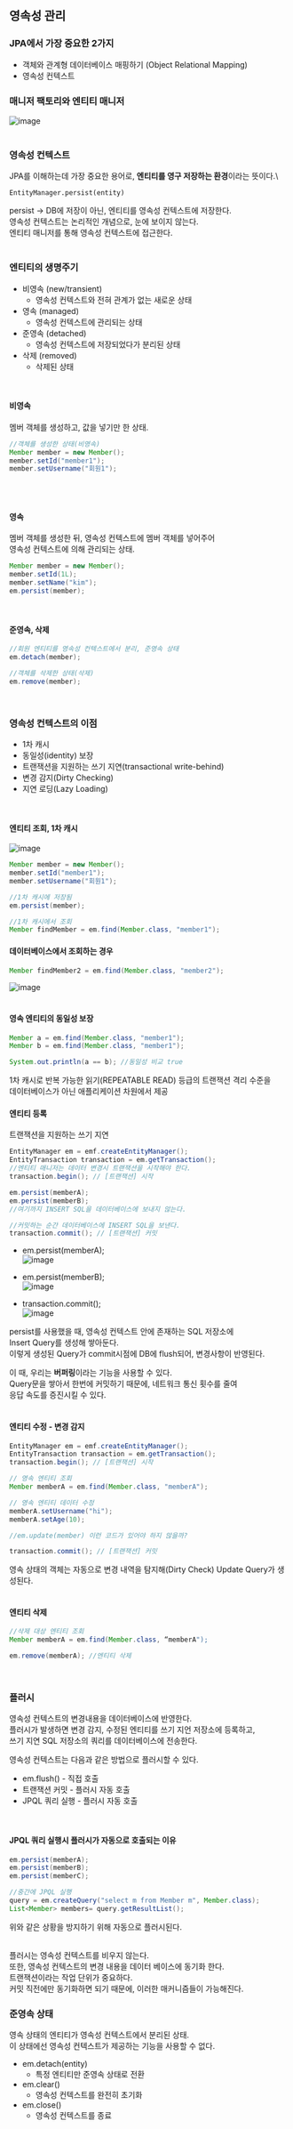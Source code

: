 ## 영속성 관리
### JPA에서 가장 중요한 2가지
* 객체와 관계형 데이터베이스 매핑하기 (Object Relational Mapping)
* 영속성 컨텍스트

### 매니저 팩토리와 엔티티 매니저
![image](https://github.com/jub3907/Spring-study/assets/58246682/31c92318-5ab9-465c-b296-86e2b7d34187)
<br/>
<br/>

### 영속성 컨텍스트
JPA를 이해하는데 가장 중요한 용어로, **엔티티를 영구 저장하는 환경**이라는 뜻이다.\
```
EntityManager.persist(entity)
```
persist -> DB에 저장이 아닌, 엔티티를 영속성 컨텍스트에 저장한다.\
영속성 컨텍스트는 논리적인 개념으로, 눈에 보이지 않는다.\
엔티티 매니저를 통해 영속성 컨텍스트에 접근한다.
<br/>
<br/>

### 엔티티의 생명주기
* 비영속 (new/transient)
  * 영속성 컨텍스트와 전혀 관계가 없는 새로운 상태
* 영속 (managed)
  * 영속성 컨텍스트에 관리되는 상태
* 준영속 (detached)
  * 영속성 컨텍스트에 저장되었다가 분리된 상태
* 삭제 (removed)
  * 삭제된 상태
<br/>

#### 비영속
멤버 객체를 생성하고, 값을 넣기만 한 상태.
```java
//객체를 생성한 상태(비영속)
Member member = new Member();
member.setId("member1");
member.setUsername("회원1");
```
<br/>
<br/>

#### 영속
멤버 객체를 생성한 뒤, 영속성 컨텍스트에 멤버 객체를 넣어주어 \
영속성 컨텍스트에 의해 관리되는 상태.
```java
Member member = new Member();
member.setId(1L);
member.setName("kim");
em.persist(member);
```
<br/>

#### 준영속, 삭제
```java
//회원 엔티티를 영속성 컨텍스트에서 분리, 준영속 상태
em.detach(member);

//객체를 삭제한 상태(삭제)
em.remove(member);
```
<br/>

### 영속성 컨텍스트의 이점
* 1차 캐시
* 동일성(identity) 보장
* 트랜잭션을 지원하는 쓰기 지연(transactional write-behind)
* 변경 감지(Dirty Checking)
* 지연 로딩(Lazy Loading)
<br/>

#### 엔티티 조회, 1차 캐시

![image](https://github.com/jub3907/Spring-study/assets/58246682/77da8333-fb33-4fb3-9878-23e76dc8fc74)

```java
Member member = new Member();
member.setId("member1");
member.setUsername("회원1");

//1차 캐시에 저장됨
em.persist(member);

//1차 캐시에서 조회
Member findMember = em.find(Member.class, "member1");
```

#### 데이터베이스에서 조회하는 경우
```java
Member findMember2 = em.find(Member.class, "member2");
```

![image](https://github.com/jub3907/Spring-study/assets/58246682/4ff23856-1223-48db-861c-eb5493d6bf57)
<br/>
<br/>

#### 영속 엔티티의 동일성 보장
```java
Member a = em.find(Member.class, "member1");
Member b = em.find(Member.class, "member1");

System.out.println(a == b); //동일성 비교 true
```
1차 캐시로 반복 가능한 읽기(REPEATABLE READ) 등급의 트랜잭션 격리 수준을 \
데이터베이스가 아닌 애플리케이션 차원에서 제공
<br/>

#### 엔티티 등록
트랜잭션을 지원하는 쓰기 지연
```java
EntityManager em = emf.createEntityManager();
EntityTransaction transaction = em.getTransaction();
//엔티티 매니저는 데이터 변경시 트랜잭션을 시작해야 한다.
transaction.begin(); // [트랜잭션] 시작

em.persist(memberA);
em.persist(memberB);
//여기까지 INSERT SQL을 데이터베이스에 보내지 않는다.

//커밋하는 순간 데이터베이스에 INSERT SQL을 보낸다.
transaction.commit(); // [트랜잭션] 커밋
```

* em.persist(memberA);\
  ![image](https://github.com/jub3907/Spring-study/assets/58246682/63dc908e-e59c-4560-b261-208ef466572e)

* em.persist(memberB);\
  ![image](https://github.com/jub3907/Spring-study/assets/58246682/1824cb70-c10e-422a-8d84-a5f3dbb46d85)

* transaction.commit();\
  ![image](https://github.com/jub3907/Spring-study/assets/58246682/69728ba2-9920-4951-a2f3-293105e470ed)


persist를 사용했을 때, 영속성 컨텍스트 안에 존재하는 SQL 저장소에 \
Insert Query를 생성해 쌓아둔다.\
이렇게 생성된 Query가 commit시점에 DB에 flush되어, 변경사항이 반영된다.

이 때, 우리는 **버퍼링**이라는 기능을 사용할 수 있다.\
Query문을 쌓아서 한번에 커밋하기 때문에, 네트워크 통신 횟수를 줄여\
응답 속도를 증진시킬 수 있다.
<br/>
<br/>

#### 엔티티 수정 - 변경 감지
```java
EntityManager em = emf.createEntityManager();
EntityTransaction transaction = em.getTransaction();
transaction.begin(); // [트랜잭션] 시작

// 영속 엔티티 조회
Member memberA = em.find(Member.class, "memberA");

// 영속 엔티티 데이터 수정
memberA.setUsername("hi");
memberA.setAge(10);

//em.update(member) 이런 코드가 있어야 하지 않을까?

transaction.commit(); // [트랜잭션] 커밋
```

영속 상태의 객체는 자동으로 변경 내역을 탐지해(Dirty Check) Update Query가 생성된다.
<br/>
<br/>

#### 엔티티 삭제
```java
//삭제 대상 엔티티 조회
Member memberA = em.find(Member.class, “memberA");

em.remove(memberA); //엔티티 삭제
```
<br/>

### 플러시
영속성 컨텍스트의 변경내용을 데이터베이스에 반영한다.\
플러시가 발생하면 변경 감지, 수정된 엔티티를 쓰기 지언 저장소에 등록하고,\
쓰기 지연 SQL 저장소의 쿼리를 데이터베이스에 전송한다.

영속성 컨텍스트는 다음과 같은 방법으로 플러시할 수 있다.
* em.flush() - 직접 호출
* 트랜잭션 커밋 - 플러시 자동 호출
* JPQL 쿼리 실행 - 플러시 자동 호출
<br/>

#### JPQL 쿼리 실행시 플러시가 자동으로 호출되는 이유
```java
em.persist(memberA);
em.persist(memberB);
em.persist(memberC);

//중간에 JPQL 실행
query = em.createQuery("select m from Member m", Member.class);
List<Member> members= query.getResultList();
```
위와 같은 상황을 방지하기 위해 자동으로 플러시된다.
<br/>
<br/>

플러시는 영속성 컨텍스트를 비우지 않는다.\
또한, 영속성 컨텍스트의 변경 내용을 데이터 베이스에 동기화 한다.\
트랜잭션이라는 작업 단위가 중요하다. \
커밋 직전에만 동기화하면 되기 때문에, 이러한 매커니즘들이 가능해진다.

### 준영속 상태
영속 상태의 엔티티가 영속성 컨텍스트에서 분리된 상태.\
이 상태에선 영속성 컨텍스트가 제공하는 기능을 사용할 수 없다.
* em.detach(entity)
  * 특정 엔티티만 준영속 상태로 전환
* em.clear()
  * 영속성 컨텍스트를 완전히 초기화
* em.close()
  * 영속성 컨텍스트를 종료
<br/>